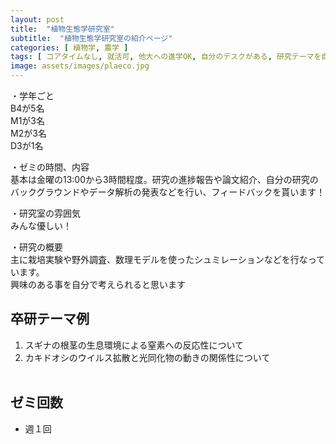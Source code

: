 ```yaml
---
layout: post
title:  "植物生態学研究室"
subtitle:  "植物生態学研究室の紹介ページ"
categories: [ 植物学, 農学 ]
tags: [ コアタイムなし, 就活可, 他大への進学OK, 自分のデスクがある, 研究テーマを自分で決める ]
image: assets/images/plaeco.jpg
---
```


・学年ごと  
B4が5名  
M1が3名  
M2が3名  
D3が1名  
  
・ゼミの時間、内容  
基本は金曜の13:00から3時間程度。研究の進捗報告や論文紹介、自分の研究のバックグラウンドやデータ解析の発表などを行い、フィードバックを貰います！  
  
・研究室の雰囲気  
みんな優しい！  
  
・研究の概要  
主に栽培実験や野外調査、数理モデルを使ったシュミレーションなどを行なっています。  
興味のある事を自分で考えられると思います  
  
## 卒研テーマ例
1. スギナの根茎の生息環境による窒素への反応性について
1. カキドオシのウイルス拡散と光同化物の動きの関係性について
<br /><br />

## ゼミ回数
- 週１回
<br /><br />